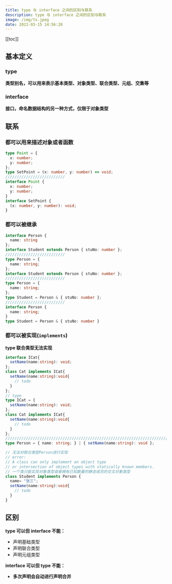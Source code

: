 ```yaml
---
title: type 与 interface 之间的区别与联系
description: type 与 interface 之间的区别与联系
image: /img/ts.jpeg
date: 2022-03-15 14:56:28
---
```


[[toc]]

## 基本定义

### type

**类型别名，可以用来表示基本类型、对象类型、联合类型、元组、交集等**

### interface

**接口，命名数据结构的另一种方式，仅限于对象类型**

## 联系

### 都可以用来描述对象或者函数

```ts
type Point = {
  x: number;
  y: number;
};
type SetPoint = (x: number, y: number) => void;
//////////////////////////
interface Point {
  x: number;
  y: number;
}
interface SetPoint {
  (x: number, y: number): void;
}
```

### 都可以被继承

```ts
interface Person {
  name: string
};
interface Student extends Person { stuNo: number };
//////////////////////////
type Person = {
  name: string;
};
interface Student extends Person { stuNo: number };
//////////////////////////
type Person = {
  name: string;
};
type Student = Person & { stuNo: number };
//////////////////////////
interface Person {
  name: string;
}
type Student = Person & { stuNo: number }
```

### 都可以被实现(`implements`)

<n-alert class="my-4" type="error">**type 联合类型无法实现**</n-alert>

```ts
interface ICat{
  setName(name:string): void;
};
class Cat implements ICat{
  setName(name:string):void{
    // todo
  }
};
// type 
type ICat = {
  setName(name:string): void;
};
class Cat implements ICat{
  setName(name:string):void{
    // todo
  }
};
/////////////////////////////////////////////////////////////////////////////////////
type Person = { name: string; } | { setName(name:string): void };

// 无法对联合类型Person进行实现
// error: 
// A class can only implement an object type
// or intersection of object types with statically known members.
// 一个类只能实现对象类型或者拥有已知数量的静态成员的交叉对象类型
class Student implements Person {
  name= "张三";
  setName(name:string):void{
    // todo
  }
}
```

## 区别

**type 可以但 interface 不能：**
  - 声明基础类型
  - 声明联合类型
  - 声明元组类型

**interface 可以但 type 不能：**
  - **多次声明会自动进行声明合并**
